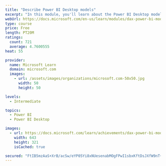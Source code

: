 ```yaml
---
title: "Describe Power BI Desktop models"
excerpt: "In this module, you'll learn about the Power BI Desktop model structure, star schema design basics, analytics queries, and report visual configuration. This module provides a strong foundation on which you can learn to optimize model designs and add model calculations."
webUrl: https://docs.microsoft.com/en-us/learn/modules/dax-power-bi-models/
type: course
price: Free
length: PT20M
ratings:
  count: 721
  average: 4.7600555
heat: 55

provider:
  name: Microsoft Learn
  domain: microsoft.com
  images:
    - url: /assets/images/organizations/microsoft.com-50x50.jpg
      width: 50
      height: 50

levels:
  - Intermediate

topics:
  - Power BI
  - Power BI Desktop

images:
  - url: https://docs.microsoft.com/learn/achievements/dax-power-bi-models-social.png
    width: 643
    height: 321
    isCached: true

secured: "FtIB5mzAaS+XrB/acSw/eYP05Yi8xNUesenabMOgFPwI1sbxKftDsJXfW9nT+0rvF5zZpjaEWrO2RVVotRrlr937MgmghAzl0G3LKbWMoJeBAt283k9gV45je8T5CcLooK9/M4buXjqDsig1uWoQ3CkMiqs6zUeVN7qsimAE2GvcR7YARG+0MlUtz5YCbluCiNrPEn6iGa6TNiHQdBbKG1qdi/yWcy7VI2k/KynufObkTAf0u1eUFcBPL85nClBJUiWmgDkvUwCkB0GFA2bpOrGjYs/IOpCYfMA9sPfimDlJygqyYCRZFbhtzMXrdt9PHgUSNdzun0/dIIfP7jr/TSEk1EXnO58EmWU4n1zyACUKjDYapYcD/7/GlyQ/XMCrFcVaRPffryGX28UOJVevmXv3aIuoyveG/X+HkChdXlY=;JP/DyTJP3QmhOGkypHB2RQ=="
---
```


